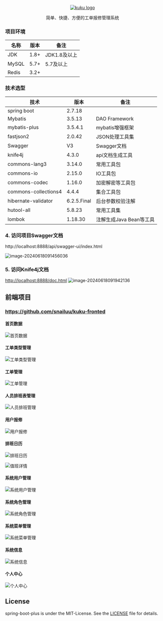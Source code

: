 <p align="center">
  <a href="https://github.com/snailuu/kuku-backend">
   <img alt="kuku logo" src="https://oss.snailuu.cn/kuku//202406/20240618011142559254324400133.png">
  </a>
</p>
<p align="center">
  简单、快捷、方便的工单报修管理系统
</p>




### 项目环境 
名称 | 版本 |  备注
-|-|-
JDK | 1.8+ | JDK1.8及以上 |
MySQL | 5.7+ | 5.7及以上 |
Redis | 3.2+ |  |

### 技术选型 
技术 | 版本 |  备注
-|-|-
spring boot | 2.7.18 |
Mybatis | 3.5.13 | DAO Framework |
mybatis-plus | 3.5.4.1 | mybatis增强框架 |
fastjson2 | 2.0.42 | JSON处理工具集 |
Swagger | V3 | Swagger文档 |
knife4j | 4.3.0 | api文档生成工具 |
commons-lang3 | 3.14.0 | 常用工具包 |
commons-io | 2.15.0 | IO工具包 |
commons-codec | 1.16.0 | 加密解密等工具包 |
commons-collections4 | 4.4.4 | 集合工具包 |
hibernate-validator | 6.2.5.Final | 后台参数校验注解 |
hutool-all | 5.8.23 | 常用工具集 |
lombok | 1.18.30 | 注解生成Java Bean等工具 |

### 4. 访问项目Swagger文档

http://localhost:8888/api/swagger-ui/index.html

![image-20240618091456036](http://oss.snailuu.cn/picgo/image-20240618091456036.png)

### 5. 访问Knife4j文档

[http://localhost:8888/doc.html](http://localhost:8888/doc.html)
![image-20240618091942136](http://oss.snailuu.cn/picgo/image-20240618091942136.png)


## 前端项目
### https://github.com/snailuu/kuku-fronted

#### 首页数据

![首页数据](http://oss.snailuu.cn/picgo/image-20240618092105351.png)

#### 工单类型管理

![工单类型管理](http://oss.snailuu.cn/picgo/image-20240618092137403.png)

#### 工单管理

![工单管理](C:/Users/snailuu/AppData/Roaming/Typora/typora-user-images/image-20240618092201102.png)

#### 人员排班表管理

![人员排班管理](C:/Users/snailuu/AppData/Roaming/Typora/typora-user-images/image-20240618092228508.png)

#### 用户报修

![用户报修](http://oss.snailuu.cn/picgo/image-20240618092418059.png)

#### 排班日历

![排班日历](http://oss.snailuu.cn/picgo/image-20240618092446414.png)

![值班详情](http://oss.snailuu.cn/picgo/image-20240618092504588.png)



#### 系统用户管理

![系统用户管理](http://oss.snailuu.cn/picgo/image-20240618092956722.png)

#### 系统角色管理

![系统角色管理](http://oss.snailuu.cn/picgo/image-20240618093017528.png)



#### 系统菜单管理

![系统菜单管理](http://oss.snailuu.cn/picgo/image-20240618093039742.png)

#### 系统信息

![系统信息](C:/Users/snailuu/AppData/Roaming/Typora/typora-user-images/image-20240618093059937.png)

#### 个人中心

![个人中心](http://oss.snailuu.cn/picgo/image-20240618093122150.png)


## License
spring-boot-plus is under the MIT-License. See the [LICENSE](https://gitee.com/snailuu/spring-boot-plus/blob/master/LICENSE) file for details.

